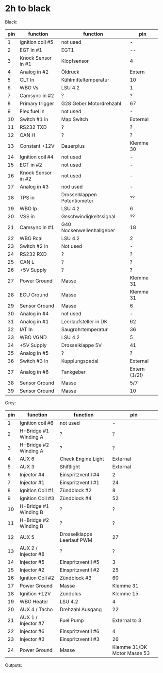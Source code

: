 # 2h to black

Black:

|pin|function|function|pin|
|--|--|--|--|
|1|ignition coil #5|not used|-|
|2|EGT in #1|EGT1|--|
|3|Knock Sensor in #1|Klopfsensor|4|
|4|Analog in #2|Öldruck|Extern|
|5|CLT In|Kühlmitteltemperatur|10|
|6|WBO Vs|LSU 4.2|1|
|7|Camsync in #2|?|?|
|8|Primary trigger|G28 Geber Motordrehzahl|67|
|9|Flex fuel in|not used|-|
|10|Switch #1 in|Map Switch|External|
|11|RS232 TXD|?|?|
|12|CAN H|?|?|
|13|Constant +12V|Dauerplus|Klemme 30|
|14|Ignition coil #4|not used|-|
|15|EGT in #2|not used|-|
|16|Knock Sensor in #2|not used|-|
|17|Analog in #3|nod used|-|
|18|TPS in|Drosselklappen Potentiometer|??|
|19|WBO Ip|LSU 4.2|6|
|20|VSS in|Geschwindigkeitssignal|??|
|21|Camsync in #1|G40 Nockenwellenhallgeber|18|
|22|WBO Rcal|LSU 4.2|2|
|23|Switch #2 In|Not used|-|
|24|RS232 RXD|?|?|
|25|CAN L|?|?|
|26|+5V Supply|?|?|
|27|Power Ground|Masse|Klemme 31|
|28|ECU Ground|Masse|Klemme 31|
|29|Sensor Ground|Masse|6|
|30|Analog in #4|not used|-|
|31|Analog in #1|Leerlaufsteller in DK|62|
|32|IAT In|Saugrohrtemperatur|36|
|33|WBO VGND|LSU 4.2|5|
|34|+5V Supply|Drosselklappe 5V|41|
|35|Analog in #5|?|?|
|36|Switch #3 In|Kupplungspedal|External|
|37|Analog in #6|Tankgeber|Extern (1/2!)|
|38|Sensor Ground|Masse|5/7|
|39|Sensor Ground|Masse|10|

Grey:

|pin|function|function|pin|
|--|--|--|--|
|1|Ignition coil #6|not used|-|
|2|H-Bridge #1 Winding A|?|?|
|3|H-Bridge #2 Winding A|?|?|
|4|AUX 6|Check Engine Light|External|
|5|AUX 3|Shiftlight|External|
|6|Injector #4|Einspritzventil #4|2|
|7|Injector #1|Einspritzventil #1|24|
|8|Ignition Coil #1|Zündblock #2|8|
|9|Ignition Coil #3|Zündblock #4|52|
|10|H-Bridge #1 Winding B|?|?|
|11|H-Bridge #2 Winding B|?|?|
|12|AUX 5|Drosselklappe Leerlauf PWM|27|
|13|AUX 2 / Injector #8|?|?|
|14|Injector #5|Einspritzventil #5|3|
|15|Injector #2|Einspritzventil #2|25|
|16|Ignition Coil #2|Zündblock #3|60|
|17|Power Ground|Masse|Klemme 31|
|18|Ignition +12V|Zündplus|Klemme 15|
|19|WBO Heater|LSU 4.2|4|
|20|AUX 4 / Tacho|Drehzahl Ausgang|22|
|21|AUX 1 / Injector #7|Fuel Pump|External to 3|
|22|Injector #6|Einspritzventil #6|4|
|23|Injector #3|Einspritzventil #3|26|
|24|Power Ground|Masse|Klemme 31/DK Motor Masse 53|

Outputs:
